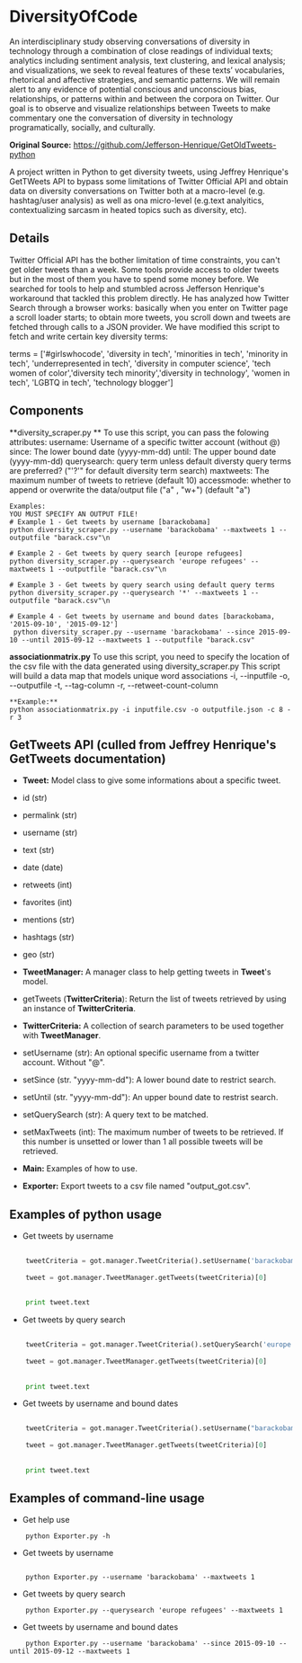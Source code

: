 # DiversityOfCode
An interdisciplinary study observing conversations of diversity in technology through  a combination of close readings of individual texts; analytics including sentiment analysis, text clustering, and lexical analysis; and visualizations, we seek to reveal features of these texts’ vocabularies, rhetorical and affective strategies, and semantic patterns. We will remain alert to any evidence of potential conscious and unconscious bias, relationships, or patterns within and between the corpora on Twitter. Our goal is to observe and visualize relationships between Tweets to make commentary one the conversation of diversity in technology programatically, socially, and culturally.

**Original Source:** https://github.com/Jefferson-Henrique/GetOldTweets-python

A project written in Python to get diversity tweets, using Jeffrey Henrique's GetTWeets API to bypass some limitations of Twitter Official API and obtain data on diversity conversations on Twitter both at a macro-level (e.g. hashtag/user analysis) as well as ona micro-level (e.g.text analyitics, contextualizing sarcasm in heated topics such as diversity, etc).


## Details
Twitter Official API has the bother limitation of time constraints, you can't get older tweets than a week. Some tools provide access to older tweets but in the most of them you have to spend some money before. We searched for tools to help and stumbled across Jefferson Henrique's workaround that tackled this problem directly. He has analyzed how Twitter Search through a browser works: basically when you enter on Twitter page a scroll loader starts; to obtain more tweets, you scroll down and tweets are fetched through calls to a JSON provider. We have modified this script to fetch and write certain key diversity terms:

terms = ['#girlswhocode', 'diversity in tech', 'minorities in tech', 'minority in tech', 'underrepresented in tech', 'diversity in computer science', 'tech women of color','diversity tech minority','diversity in technology', 'women in tech', 'LGBTQ in tech', 'technology blogger']



## Components 
**diversity_scraper.py **
To use this script, you can pass the folowing attributes:
    username: Username of a specific twitter account (without @)
    since: The lower bound date (yyyy-mm-dd)
    until: The upper bound date (yyyy-mm-dd)
    querysearch: query term unless default diversty query terms are preferred? ("'?'" for default diversity term search) 
    maxtweets: The maximum number of tweets to retrieve (default 10)
    accessmode: whether to append or overwrite the data/output file ("a" , "w+") (default "a")
       
    Examples:
    YOU MUST SPECIFY AN OUTPUT FILE! 
    # Example 1 - Get tweets by username [barackobama]
    python diversity_scraper.py --username 'barackobama' --maxtweets 1 --outputfile "barack.csv"\n

    # Example 2 - Get tweets by query search [europe refugees]
    python diversity_scraper.py --querysearch 'europe refugees' --maxtweets 1 --outputfile "barack.csv"\n

    # Example 3 - Get tweets by query search using default query terms
    python diversity_scraper.py --querysearch '*' --maxtweets 1 --outputfile "barack.csv"\n
     
    # Example 4 - Get tweets by username and bound dates [barackobama, '2015-09-10', '2015-09-12']
     python diversity_scraper.py --username 'barackobama' --since 2015-09-10 --until 2015-09-12 --maxtweets 1 --outputfile "barack.csv"
     
**associationmatrix.py**
To use this script, you need to specify the location of the csv file with the data generated using diversity_scraper.py
This script will build a data map that models unique word associations
    -i, --inputfile 
    -o, --outputfile
    -t, --tag-column
    -r, --retweet-count-column
            
    **Example:**
    python associationmatrix.py -i inputfile.csv -o outputfile.json -c 8 -r 3

</hr>    

## GetTweets API (culled from Jeffrey Henrique's GetTweets documentation)
- **Tweet:** Model class to give some informations about a specific tweet.

- id (str)
  
- permalink (str)
  
- username (str)
  
- text (str)
  
- date (date)
  
- retweets (int)
  
- favorites (int)
  
- mentions (str)
  
- hashtags (str)
  
- geo (str)



- **TweetManager:** A manager class to help getting tweets in **Tweet**'s model.
  
- getTweets (**TwitterCriteria**): Return the list of tweets retrieved by using an instance of **TwitterCriteria**. 


- **TwitterCriteria:** A collection of search parameters to be used together with **TweetManager**.
  
- setUsername (str): An optional specific username from a twitter account. Without "@".
  
- setSince (str. "yyyy-mm-dd"): A lower bound date to restrict search.
  
- setUntil (str. "yyyy-mm-dd"): An upper bound date to restrist search.
  
- setQuerySearch (str): A query text to be matched.
  
- setMaxTweets (int): The maximum number of tweets to be retrieved. If this number is unsetted or lower than 1 all possible tweets will be retrieved.
  

- **Main:** Examples of how to use.


- **Exporter:** Export tweets to a csv file named "output_got.csv".



## Examples of python usage
- Get tweets by username

``` python
	
	tweetCriteria = got.manager.TweetCriteria().setUsername('barackobama').setMaxTweets(1)
	
	tweet = got.manager.TweetManager.getTweets(tweetCriteria)[0]
	  
    
	print tweet.text
```    


- Get tweets by query search

``` python
	
	tweetCriteria = got.manager.TweetCriteria().setQuerySearch('europe refugees').setSince("2015-05-01").setUntil("2015-09-30").setMaxTweets(1)
	
	tweet = got.manager.TweetManager.getTweets(tweetCriteria)[0]
	  
    
	print tweet.text
```    


- Get tweets by username and bound dates

``` python
	
	tweetCriteria = got.manager.TweetCriteria().setUsername("barackobama").setSince("2015-09-10").setUntil("2015-09-12").setMaxTweets(1)
	
	tweet = got.manager.TweetManager.getTweets(tweetCriteria)[0]
	  
    
	print tweet.text
```    



## Examples of command-line usage
- Get help use

```
    python Exporter.py -h
``` 


- Get tweets by username
```
    
	python Exporter.py --username 'barackobama' --maxtweets 1
```    

- Get tweets by query search

```
    python Exporter.py --querysearch 'europe refugees' --maxtweets 1
```    

- Get tweets by username and bound dates

```
    python Exporter.py --username 'barackobama' --since 2015-09-10 --until 2015-09-12 --maxtweets 1

